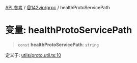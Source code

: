 [API 参考](../../../index.md) / [@142vip/grpc](../index.md) / healthProtoServicePath

# 变量: healthProtoServicePath

> `const` **healthProtoServicePath**: `string`

定义于: [utils/proto.util.ts:10](https://github.com/142vip/core-x/blob/d978b443ed1221c42602080459c0a22aae31b2d5/packages/grpc/src/utils/proto.util.ts#L10)
